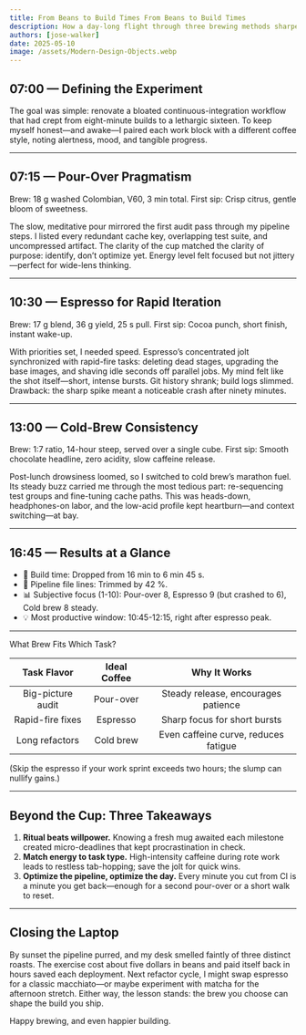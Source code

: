 ```yaml
---
title: From Beans to Build Times From Beans to Build Times
description: How a day-long flight through three brewing methods sharpened my focus, sped up my CI pipeline cleanup, and reminded me why the smallest rituals matter.
authors: [jose-walker]
date: 2025-05-10
image: /assets/Modern-Design-Objects.webp
---
```


## 07:00 — Defining the Experiment

The goal was simple: renovate a bloated continuous-integration workflow that had crept from eight-minute builds to a lethargic sixteen. To keep myself honest—­and awake—I paired each work block with a different coffee style, noting alertness, mood, and tangible progress.

---

## 07:15 — Pour-Over Pragmatism

Brew: 18 g washed Colombian, V60, 3 min total.
First sip: Crisp citrus, gentle bloom of sweetness.

The slow, meditative pour mirrored the first audit pass through my pipeline steps. I listed every redundant cache key, overlapping test suite, and uncompressed artifact. The clarity of the cup matched the clarity of purpose: identify, don’t optimize yet. Energy level felt focused but not jittery—perfect for wide-lens thinking.

---

## 10:30 — Espresso for Rapid Iteration

Brew: 17 g blend, 36 g yield, 25 s pull.
First sip: Cocoa punch, short finish, instant wake-up.

With priorities set, I needed speed. Espresso’s concentrated jolt synchronized with rapid-fire tasks: deleting dead stages, upgrading the base images, and shaving idle seconds off parallel jobs. My mind felt like the shot itself—short, intense bursts. Git history shrank; build logs slimmed. Drawback: the sharp spike meant a noticeable crash after ninety minutes.

---

## 13:00 — Cold-Brew Consistency

Brew: 1:7 ratio, 14-hour steep, served over a single cube.
First sip: Smooth chocolate headline, zero acidity, slow caffeine release.

Post-lunch drowsiness loomed, so I switched to cold brew’s marathon fuel. Its steady buzz carried me through the most tedious part: re-sequencing test groups and fine-tuning cache paths. This was heads-down, headphones-on labor, and the low-acid profile kept heartburn—and context switching—at bay.

---

## 16:45 — Results at a Glance
- 🔄 Build time: Dropped from 16 min to 6 min 45 s.
- 📄 Pipeline file lines: Trimmed by 42 %.
- 📊 Subjective focus (1-10): Pour-over 8, Espresso 9 (but crashed to 6), Cold brew 8 steady.
- 💡 Most productive window: 10:45-12:15, right after espresso peak.

---

What Brew Fits Which Task?

|      Task Flavor     |   Ideal Coffee  |               Why It Works              |
|:--------------------:|:---------------:|:---------------------------------------:|
|   Big-picture audit  |   Pour-over     |   Steady release, encourages patience   |
|   Rapid-fire fixes   |   Espresso      |   Sharp focus for short bursts          |
|   Long refactors     |   Cold brew     |   Even caffeine curve, reduces fatigue  |

(Skip the espresso if your work sprint exceeds two hours; the slump can nullify gains.)

---

## Beyond the Cup: Three Takeaways
1. **Ritual beats willpower.** Knowing a fresh mug awaited each milestone created micro-deadlines that kept procrastination in check.
2. **Match energy to task type.** High-intensity caffeine during rote work leads to restless tab-hopping; save the jolt for quick wins.
3. **Optimize the pipeline, optimize the day.** Every minute you cut from CI is a minute you get back—enough for a second pour-over or a short walk to reset.

---

## Closing the Laptop

By sunset the pipeline purred, and my desk smelled faintly of three distinct roasts. The exercise cost about five dollars in beans and paid itself back in hours saved each deployment. Next refactor cycle, I might swap espresso for a classic macchiato—or maybe experiment with matcha for the afternoon stretch. Either way, the lesson stands: the brew you choose can shape the build you ship.

Happy brewing, and even happier building.